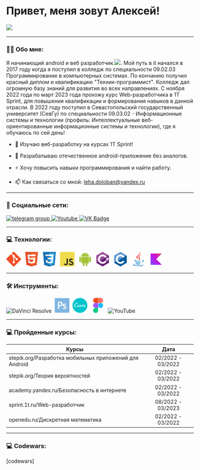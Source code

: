
# Привет, меня зовут Алексей!
<img src="https://sun9-45.userapi.com/impf/odP5p-axat1wxQc7-dCEW4aSUbkTupa9F05NAA/9HSnGMMJVUE.jpg?size=960x384&quality=96&crop=0,0,1920,768&sign=859f0f650e35e6a8effa14dc05f77bc5&c_uniq_tag=X-uciM5GEdxCWuJcWmPDj9rn_H8gnAhahMgF1qSZ91Y&type=helpers">

---

### :man_technologist: Обо мне:

Я начинающий android и веб разработчик.<img src="https://media.giphy.com/media/WUlplcMpOCEmTGBtBW/giphy.gif" width="30px">. Мой путь в it начался в 2017 году когда я поступил в колледж по специальности 09.02.03 Программирование в компьютерных системах. По кончанию получил красный диплом и квалификацию "Техник-программист". Колледж дал огромную базу знаний для развития во всех направлениях. С ноября 2022 года по март 2023 года прохожу курс Web-разработчика в 1T Sprint, для повышения квалификации и формирования навыков в данной отрасли. В 2022 году поступил в Севастопольский государственный университет (СевГу) по специальности 09.03.02 - Информационные системы и технологии (профиль: Интеллектуальные веб-ориентированные информационные системы и технологии), где я обучаюсь по сей день!

- :telescope: Изучаю веб-разработку на курсах 1T Sprint!

- :seedling: Разрабатываю отечественное android-приложение без аналогов.

- :zap: Хочу повысить навыки программирования и найти работу. 

- :mailbox: Как связаться со мной: leha.doloban@yandex.ru

---

### 🤝 Социальные сети:

  <div id="badges">
    <a href="https://t.me/AlekDn" target="_blank">
      <img src="https://cdn-icons-png.flaticon.com/512/2111/2111646.png" width="40" height="40" alt="telegram group" />
    </a>
    <a href="https://www.youtube.com/channel/UC551HE8lk_2j7nMXnqZkqPA" target="_blank">
      <img src="https://cdn-icons-png.flaticon.com/512/3670/3670147.png" width="40" height="40" alt="Youtube"/>
    </a>
    <a href="https://vk.com/alekdn" target="_blank">
      <img src="https://cdn-icons-png.flaticon.com/512/145/145813.png" width="40" height="40" alt="VK Badge"/>
    </a>
  </div>

---

### 💻 Технологии:

<div>
  <img src="https://github.com/devicons/devicon/blob/master/icons/git/git-original.svg" title="git" alt="git" width="40" height="40"/>&nbsp
  <img src="https://github.com/devicons/devicon/blob/master/icons/html5/html5-original.svg" title="html5" alt="html5" width="40" height="40"/>&nbsp
  <img src="https://github.com/devicons/devicon/blob/master/icons/css3/css3-original.svg" title="css" alt="css" width="40" height="40"/>&nbsp
  <img src="https://github.com/devicons/devicon/blob/master/icons/javascript/javascript-original.svg" title="javascript" alt="javascript" width="40" height="40"/>&nbsp
  <img src="https://github.com/devicons/devicon/blob/master/icons/android/android-original.svg" title="css" alt="css" width="40" height="40"/>&nbsp
  <img src="https://github.com/devicons/devicon/blob/master/icons/csharp/csharp-original.svg" title="css" alt="css" width="40" height="40"/>&nbsp
  <img src="https://github.com/devicons/devicon/blob/master/icons/c/c-original.svg" title="css" alt="css" width="40" height="40"/>&nbsp
  <img src="https://github.com/devicons/devicon/blob/master/icons/java/java-original.svg" title="css" alt="css" width="40" height="40"/>&nbsp
  <img src="https://github.com/devicons/devicon/blob/master/icons/kotlin/kotlin-original.svg" title="css" alt="css" width="40" height="40"/>&nbsp
</div>

---

### 🛠 Инструменты:

<div>
  <img src="https://upload.wikimedia.org/wikipedia/commons/9/90/DaVinci_Resolve_17_logo.svg" title="DaVinci Resolve" alt="DaVinci Resolve" width="40" height="40"/>&nbsp;
  <img src="https://github.com/devicons/devicon/blob/master/icons/photoshop/photoshop-plain.svg" title="photoshop" alt="photoshop" width="40" height="40"/>&nbsp;
  <img src="https://github.com/devicons/devicon/blob/master/icons/canva/canva-original.svg" title="canva" alt="canva" width="40" height="40"/>&nbsp;
  <img src="https://github.com/devicons/devicon/blob/master/icons/figma/figma-original.svg" title="figma" alt="figma" width="40" height="40"/>&nbsp;
  <img src="https://upload.wikimedia.org/wikipedia/commons/9/9e/YouTube_Logo_%282013-2017%29.svg" title="YouTube" alt="YouTube" width="40" height="40"/>&nbsp;
</div>

---

### 💻 Пройденные курсы:

| Курсы                                                           | Дата              |
| ----------------------------------------------------------------| :---------------: |
| stepik.org/Разработка мобильных приложений для Android          | 02/2022 - 03/2022 |
| stepik.org/Теория вероятностей                                  | 02/2022 - 03/2022 |
| academy.yandex.ru/Безопасность в интернете                      | 02/2022 - 03/2022 |
| sprint.1t.ru/Web-разработчик                                    | 08/2022 - 03/2023 |
| openedu.ru/Дискретная математика                                | 02/2022 - 03/2022 |

---

### 💻 Codewars:

[codewars]



